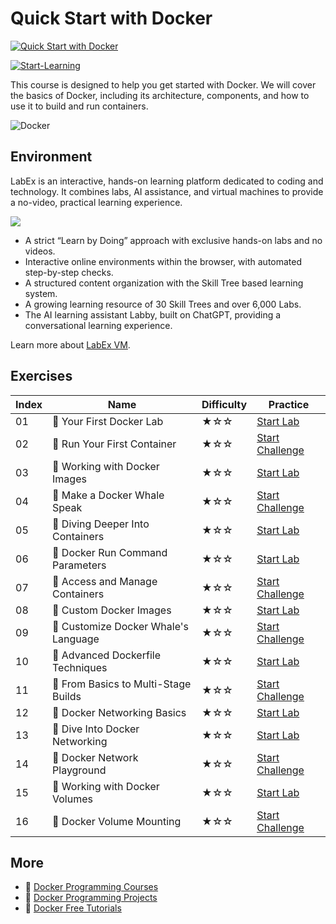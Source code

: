 # Quick Start with Docker

[![Quick Start with Docker](https://cover-creator.appbot.io/quick-start-with-docker.png)](https://labex.io/courses/quick-start-with-docker)

[![Start-Learning](https://img.shields.io/badge/Start-Learning-whitesmoke?style=for-the-badge)](https://labex.io/courses/quick-start-with-docker)

This course is designed to help you get started with Docker. We will cover the basics of Docker, including its architecture, components, and how to use it to build and run containers. 

![Docker](https://img.shields.io/badge/Docker-whitesmoke?style=for-the-badge&logo=docker)


## Environment

LabEx is an interactive, hands-on learning platform dedicated to coding and technology. It combines labs, AI assistance, and virtual machines to provide a no-video, practical learning experience.

![](https://tutorial-screenshot.getvm.io/images/vm-1725247253.png)

- A strict “Learn by Doing” approach with exclusive hands-on labs and no videos.
- Interactive online environments within the browser, with automated step-by-step checks.
- A structured content organization with the Skill Tree based learning system.
- A growing learning resource of 30 Skill Trees and over 6,000 Labs.
- The AI learning assistant Labby, built on ChatGPT, providing a conversational learning experience.

Learn more about [LabEx VM](https://support.labex.io/using-labex/virtual-machine).

## Exercises

|   Index | Name                                | Difficulty   | Practice                                                                                                            |
|---------|-------------------------------------|--------------|---------------------------------------------------------------------------------------------------------------------|
|      01 | 📖 Your First Docker Lab             | ★☆☆          | <a target='_blank' href='https://labex.io/tutorials/docker-your-first-docker-lab-92719'>Start Lab</a>               |
|      02 | 🎯 Run Your First Container          | ★☆☆          | <a target='_blank' href='https://labex.io/labs/docker-run-your-first-container-388943'>Start Challenge</a>          |
|      03 | 📖 Working with Docker Images        | ★☆☆          | <a target='_blank' href='https://labex.io/tutorials/docker-working-with-docker-images-388939'>Start Lab</a>         |
|      04 | 🎯 Make a Docker Whale Speak         | ★☆☆          | <a target='_blank' href='https://labex.io/labs/docker-make-a-docker-whale-speak-388948'>Start Challenge</a>         |
|      05 | 📖 Diving Deeper Into Containers     | ★☆☆          | <a target='_blank' href='https://labex.io/tutorials/docker-diving-deeper-into-containers-388951'>Start Lab</a>      |
|      06 | 📖 Docker Run Command Parameters     | ★☆☆          | <a target='_blank' href='https://labex.io/tutorials/docker-docker-run-command-parameters-389228'>Start Lab</a>      |
|      07 | 🎯 Access and Manage Containers      | ★☆☆          | <a target='_blank' href='https://labex.io/labs/docker-access-and-manage-containers-389192'>Start Challenge</a>      |
|      08 | 📖 Custom Docker Images              | ★☆☆          | <a target='_blank' href='https://labex.io/tutorials/docker-custom-docker-images-389185'>Start Lab</a>               |
|      09 | 🎯 Customize Docker Whale's Language | ★☆☆          | <a target='_blank' href='https://labex.io/labs/docker-customize-docker-whale-s-language-389015'>Start Challenge</a> |
|      10 | 📖 Advanced Dockerfile Techniques    | ★☆☆          | <a target='_blank' href='https://labex.io/tutorials/docker-advanced-dockerfile-techniques-389027'>Start Lab</a>     |
|      11 | 🎯 From Basics to Multi-Stage Builds | ★☆☆          | <a target='_blank' href='https://labex.io/labs/docker-from-basics-to-multi-stage-builds-389193'>Start Challenge</a> |
|      12 | 📖 Docker Networking Basics          | ★☆☆          | <a target='_blank' href='https://labex.io/tutorials/docker-docker-networking-basics-389048'>Start Lab</a>           |
|      13 | 📖 Dive Into Docker Networking       | ★☆☆          | <a target='_blank' href='https://labex.io/tutorials/docker-dive-into-docker-networking-389047'>Start Lab</a>        |
|      14 | 🎯 Docker Network Playground         | ★☆☆          | <a target='_blank' href='https://labex.io/labs/docker-docker-network-playground-389054'>Start Challenge</a>         |
|      15 | 📖 Working with Docker Volumes       | ★☆☆          | <a target='_blank' href='https://labex.io/tutorials/docker-working-with-docker-volumes-389189'>Start Lab</a>        |
|      16 | 🎯 Docker Volume Mounting            | ★☆☆          | <a target='_blank' href='https://labex.io/labs/docker-docker-volume-mounting-389116'>Start Challenge</a>            |

## More

- 🔗 [Docker Programming Courses](https://github.com/labex-labs/awesome-programming-courses)
- 🔗 [Docker Programming Projects](https://github.com/labex-labs/awesome-programming-projects)
- 🔗 [Docker Free Tutorials](https://github.com/labex-labs/docker-free-tutorials)

